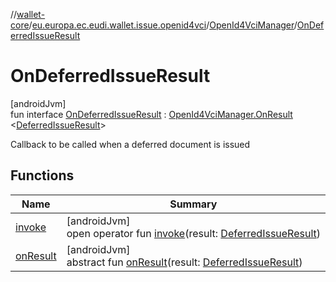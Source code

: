 //[wallet-core](../../../../index.md)/[eu.europa.ec.eudi.wallet.issue.openid4vci](../../index.md)/[OpenId4VciManager](../index.md)/[OnDeferredIssueResult](index.md)

# OnDeferredIssueResult

[androidJvm]\
fun interface [OnDeferredIssueResult](index.md) : [OpenId4VciManager.OnResult](../-on-result/index.md)
&lt;[DeferredIssueResult](../../-deferred-issue-result/index.md)&gt;

Callback to be called when a deferred document is issued

## Functions

| Name                                                      | Summary                                                                                                                                                        |
|-----------------------------------------------------------|----------------------------------------------------------------------------------------------------------------------------------------------------------------|
| [invoke](index.md#1649133642%2FFunctions%2F1615067946)    | [androidJvm]<br>open operator fun [invoke](index.md#1649133642%2FFunctions%2F1615067946)(result: [DeferredIssueResult](../../-deferred-issue-result/index.md)) |
| [onResult](index.md#-1418783954%2FFunctions%2F1615067946) | [androidJvm]<br>abstract fun [onResult](index.md#-1418783954%2FFunctions%2F1615067946)(result: [DeferredIssueResult](../../-deferred-issue-result/index.md))   |

